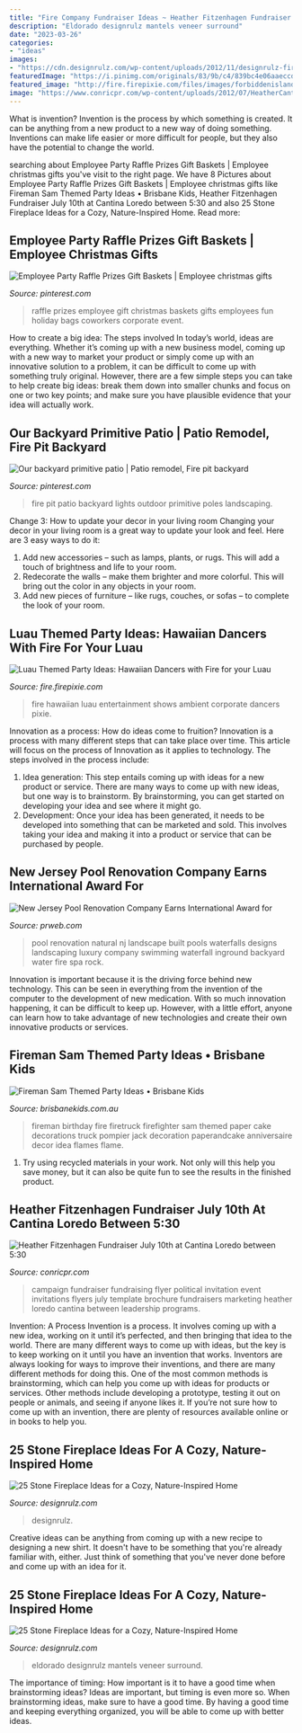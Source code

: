 ```yaml
---
title: "Fire Company Fundraiser Ideas ~ Heather Fitzenhagen Fundraiser July 10th At Cantina Loredo Between 5:30"
description: "Eldorado designrulz mantels veneer surround"
date: "2023-03-26"
categories:
- "ideas"
images:
- "https://cdn.designrulz.com/wp-content/uploads/2012/11/designrulz-fireplaces-21.jpg"
featuredImage: "https://i.pinimg.com/originals/83/9b/c4/839bc4e06aaeccd02c6cd123d8f4c03a.jpg"
featured_image: "http://fire.firepixie.com/files/images/forbiddenisland2.jpg"
image: "https://www.conricpr.com/wp-content/uploads/2012/07/HeatherCantinaFlyer.jpg"
---
```



What is invention?
Invention is the process by which something is created. It can be anything from a new product to a new way of doing something. Inventions can make life easier or more difficult for people, but they also have the potential to change the world.

	

		
searching about Employee Party Raffle Prizes Gift Baskets | Employee christmas gifts you've visit to the right page. We have 8 Pictures about Employee Party Raffle Prizes Gift Baskets | Employee christmas gifts like Fireman Sam Themed Party Ideas • Brisbane Kids, Heather Fitzenhagen Fundraiser July 10th at Cantina Loredo between 5:30 and also 25 Stone Fireplace Ideas for a Cozy, Nature-Inspired Home. Read more:
		
    
## Employee Party Raffle Prizes Gift Baskets | Employee Christmas Gifts

<img loading=lazy src="https://i.pinimg.com/736x/64/cd/08/64cd0860cf3d3b701e939a34c8631f74--raffle-prizes-raffle-ideas.jpg" onerror="this.onerror=null;this.src='https://tse1.mm.bing.net/th?id=OIP.DR9Nav22GqJh4hKuBU_WlgHaJ3&amp;pid=15.1';" alt="Employee Party Raffle Prizes Gift Baskets | Employee christmas gifts">

_Source: pinterest.com_

>raffle prizes employee gift christmas baskets gifts employees fun holiday bags coworkers corporate event. 

	

How to create a big idea: The steps involved
In today’s world, ideas are everything. Whether it’s coming up with a new business model, coming up with a new way to market your product or simply come up with an innovative solution to a problem, it can be difficult to come up with something truly original. However, there are a few simple steps you can take to help create big ideas: break them down into smaller chunks and focus on one or two key points; and make sure you have plausible evidence that your idea will actually work.

    
## Our Backyard Primitive Patio | Patio Remodel, Fire Pit Backyard

<img loading=lazy src="https://i.pinimg.com/originals/83/9b/c4/839bc4e06aaeccd02c6cd123d8f4c03a.jpg" onerror="this.onerror=null;this.src='https://tse4.mm.bing.net/th?id=OIP.9449-_lW3QAc5JwyPS6HdAHaJ4&amp;pid=15.1';" alt="Our backyard primitive patio | Patio remodel, Fire pit backyard">

_Source: pinterest.com_

>fire pit patio backyard lights outdoor primitive poles landscaping. 

	

Change 3: How to update your decor in your living room
Changing your decor in your living room is a great way to update your look and feel. Here are 3 easy ways to do it: 
1. Add new accessories – such as lamps, plants, or rugs. This will add a touch of brightness and life to your room. 
2. Redecorate the walls – make them brighter and more colorful. This will bring out the color in any objects in your room. 
3. Add new pieces of furniture – like rugs, couches, or sofas – to complete the look of your room.

    
## Luau Themed Party Ideas: Hawaiian Dancers With Fire For Your Luau

<img loading=lazy src="http://fire.firepixie.com/files/images/forbiddenisland2.jpg" onerror="this.onerror=null;this.src='https://tse4.mm.bing.net/th?id=OIP.6nllnRtLc-3pZyr9SRlIdgHaLH&amp;pid=15.1';" alt="Luau Themed Party Ideas: Hawaiian Dancers with Fire for your Luau">

_Source: fire.firepixie.com_

>fire hawaiian luau entertainment shows ambient corporate dancers pixie. 

	

Innovation as a process: How do ideas come to fruition?
Innovation is a process with many different steps that can take place over time. This article will focus on the process of Innovation as it applies to technology. The steps involved in the process include: 
1. Idea generation: This step entails coming up with ideas for a new product or service. There are many ways to come up with new ideas, but one way is to brainstorm. By brainstorming, you can get started on developing your idea and see where it might go. 
2. Development: Once your idea has been generated, it needs to be developed into something that can be marketed and sold. This involves taking your idea and making it into a product or service that can be purchased by people. 

    
## New Jersey Pool Renovation Company Earns International Award For

<img loading=lazy src="http://ww1.prweb.com/prfiles/2011/11/09/8951374/Pool-Renovation-Company-NJ.jpg" onerror="this.onerror=null;this.src='https://tse4.mm.bing.net/th?id=OIP.8axapanpG181W2saqXg_NwHaEP&amp;pid=15.1';" alt="New Jersey Pool Renovation Company Earns International Award for">

_Source: prweb.com_

>pool renovation natural nj landscape built pools waterfalls designs landscaping luxury company swimming waterfall inground backyard water fire spa rock. 

	

Innovation is important because it is the driving force behind new technology. This can be seen in everything from the invention of the computer to the development of new medication. With so much innovation happening, it can be difficult to keep up. However, with a little effort, anyone can learn how to take advantage of new technologies and create their own innovative products or services.

    
## Fireman Sam Themed Party Ideas • Brisbane Kids

<img loading=lazy src="http://www.brisbanekids.com.au/wp-content/uploads/2014/05/b75cdaeb057b0c974f4f9d41177e7e06.jpg" onerror="this.onerror=null;this.src='https://tse2.mm.bing.net/th?id=OIP.uc0EDrYZNU1w9D7tEuqJJAHaLH&amp;pid=15.1';" alt="Fireman Sam Themed Party Ideas • Brisbane Kids">

_Source: brisbanekids.com.au_

>fireman birthday fire firetruck firefighter sam themed paper cake decorations truck pompier jack decoration paperandcake anniversaire decor idea flames flame. 

	

1) Try using recycled materials in your work. Not only will this help you save money, but it can also be quite fun to see the results in the finished product.

    
## Heather Fitzenhagen Fundraiser July 10th At Cantina Loredo Between 5:30

<img loading=lazy src="https://www.conricpr.com/wp-content/uploads/2012/07/HeatherCantinaFlyer.jpg" onerror="this.onerror=null;this.src='https://tse3.mm.bing.net/th?id=OIP.byQIOV5BuT0hehvsdle97AHaJ4&amp;pid=15.1';" alt="Heather Fitzenhagen Fundraiser July 10th at Cantina Loredo between 5:30">

_Source: conricpr.com_

>campaign fundraiser fundraising flyer political invitation event invitations flyers july template brochure fundraisers marketing heather loredo cantina between leadership programs. 

	

Invention: A Process
Invention is a process. It involves coming up with a new idea, working on it until it’s perfected, and then bringing that idea to the world. There are many different ways to come up with ideas, but the key is to keep working on it until you have an invention that works. Inventors are always looking for ways to improve their inventions, and there are many different methods for doing this. One of the most common methods is brainstorming, which can help you come up with ideas for products or services. Other methods include developing a prototype, testing it out on people or animals, and seeing if anyone likes it. If you’re not sure how to come up with an invention, there are plenty of resources available online or in books to help you.

    
## 25 Stone Fireplace Ideas For A Cozy, Nature-Inspired Home

<img loading=lazy src="https://cdn.designrulz.com/wp-content/uploads/2012/11/designrulz-fireplaces-21.jpg" onerror="this.onerror=null;this.src='https://tse3.mm.bing.net/th?id=OIP.9OJdyliG5uwbQKyk2xiwjQHaJh&amp;pid=15.1';" alt="25 Stone Fireplace Ideas for a Cozy, Nature-Inspired Home">

_Source: designrulz.com_

>designrulz. 

	

Creative ideas can be anything from coming up with a new recipe to designing a new shirt. It doesn't have to be something that you're already familiar with, either. Just think of something that you've never done before and come up with an idea for it.

    
## 25 Stone Fireplace Ideas For A Cozy, Nature-Inspired Home

<img loading=lazy src="https://cdn.designrulz.com/wp-content/uploads/2012/11/designrulz-fireplaces-17.jpg" onerror="this.onerror=null;this.src='https://tse3.mm.bing.net/th?id=OIP.ECb0cANN9AGiZICFbqKUrwHaI3&amp;pid=15.1';" alt="25 Stone Fireplace Ideas for a Cozy, Nature-Inspired Home">

_Source: designrulz.com_

>eldorado designrulz mantels veneer surround. 

	

The importance of timing: How important is it to have a good time when brainstorming ideas?
Ideas are important, but timing is even more so. When brainstorming ideas, make sure to have a good time. By having a good time and keeping everything organized, you will be able to come up with better ideas.

